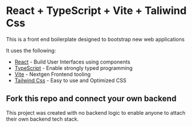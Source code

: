 # React + TypeScript + Vite + Taliwind Css

This is a front end boilerplate designed to bootstrap new web applications

It uses the following:

- [React](https://react.dev) - Build User Interfaces using components
- [TypeScript](https://www.typescriptlang.org/) - Enable strongly typed programming
- [Vite](https://vitejs.dev/) - Nextgen Frontend tooling
- [Tailwind Css](https://tailwindcss.com/) - Easy to use and Optimized CSS

## Fork this repo and connect your own backend

This project was created with no backend logic to enable anyone to attach their own backend tech stack.
